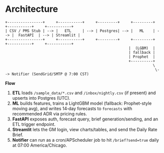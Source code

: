 # Architecture

```
+----------------+     +-----------+     +---------+     +---------+     +-----------+     +-----------+
| CSV / PMS Stub | --> |   ETL     | --> | Postgres| --> |   ML    | --> |  FastAPI  | --> | Streamlit |
+----------------+     +-----------+     +---------+     +---------+     +-----------+     +-----------+
                                                        |  (LGBM)  |
                                                        | fallback |
                                                        | Prophet  |
                                                        +----------+
                                                                   \
                                                                    \--> Notifier (SendGrid/SMTP @ 7:00 CST)
```
**Flow**

1. **ETL** loads `/sample_data/*.csv` and `/inbox/nightly.csv` (if present) and upserts into Postgres (UTC).
2. **ML** builds features, trains a LightGBM model (fallback: Prophet-style moving avg), and writes 14‑day forecasts to `forecasts` with recommended ADR via pricing rules.
3. **FastAPI** exposes auth, forecast query, brief generation/sending, and an ETL trigger endpoint.
4. **Streamlit** lets the GM login, view charts/tables, and send the Daily Rate Brief.
5. **Notifier** can run as a cron/APScheduler job to hit `/brief?send=true` daily at 07:00 America/Chicago.
